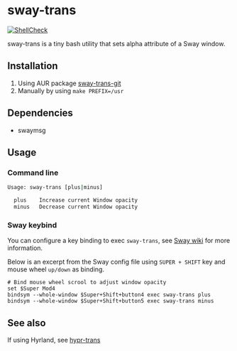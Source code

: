 # sway-trans

[![ShellCheck](https://github.com/jlaunay/sway-trans/actions/workflows/shellcheck.yml/badge.svg)](https://github.com/jlaunay/sway-trans/actions/workflows/shellcheck.yml)

sway-trans is a tiny bash utility that sets alpha attribute of a Sway window.

## Installation

1. Using AUR package [sway-trans-git](https://aur.archlinux.org/packages/sway-trans-git)
2. Manually by using `make PREFIX=/usr`

## Dependencies

   - swaymsg

## Usage
### Command line
```sh
Usage: sway-trans [plus|minus]

  plus    Increase current Window opacity
  minus   Decrease current Window opacity
 ```

 ### Sway keybind
 You can configure a key binding to exec `sway-trans`, see [Sway wiki](https://github.com/swaywm/sway/wiki/Shortcut-handling) for more information.

 Below is an excerpt from the Sway config file using `SUPER + SHIFT` key and mouse wheel `up/down` as binding.
```jsonc
# Bind mouse wheel scrool to adjust window opacity
set $Super Mod4
bindsym --whole-window $Super+Shift+button4 exec sway-trans plus
bindsym --whole-window $Super+Shift+button5 exec sway-trans minus
```
## See also

If using Hyrland, see [hypr-trans](https://github.com/jlaunay/hypr-trans)

